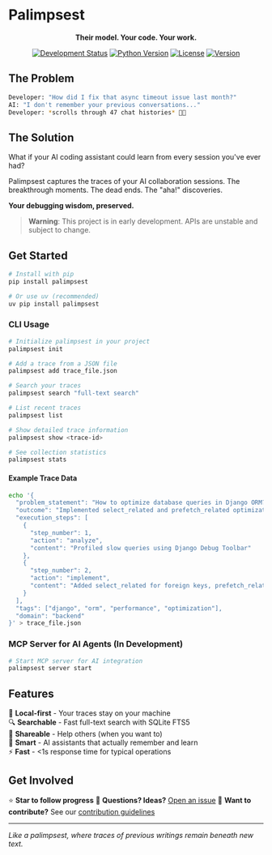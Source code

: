 # Palimpsest

<div align="center">

**Their model. Your code. Your work.**

[![Development Status](https://img.shields.io/badge/Status-Pre--Alpha-red)](https://github.com/damiangibson/meta-palimpsest)
[![Python Version](https://img.shields.io/badge/Python-3.13%2B-blue)](https://www.python.org/downloads/)
[![License](https://img.shields.io/badge/License-Apache%202.0-green)](https://opensource.org/licenses/Apache-2.0)
[![Version](https://img.shields.io/badge/Version-0.0.4-blue)](https://github.com/damiangibson/meta-palimpsest/releases)

</div>

## The Problem

```bash
Developer: "How did I fix that async timeout issue last month?"
AI: "I don't remember your previous conversations..."
Developer: *scrolls through 47 chat histories* 😵‍💫
```

## The Solution

What if your AI coding assistant could learn from every session you've ever had?

Palimpsest captures the traces of your AI collaboration sessions. The breakthrough moments. The dead ends. The "aha!" discoveries.

**Your debugging wisdom, preserved.**

> **Warning**: This project is in early development. APIs are unstable and subject to change.

## Get Started

```bash
# Install with pip
pip install palimpsest

# Or use uv (recommended)
uv pip install palimpsest
```

### CLI Usage

```bash
# Initialize palimpsest in your project
palimpsest init

# Add a trace from a JSON file
palimpsest add trace_file.json

# Search your traces
palimpsest search "full-text search"

# List recent traces
palimpsest list

# Show detailed trace information
palimpsest show <trace-id>

# See collection statistics
palimpsest stats
```

#### Example Trace Data

```bash
echo '{
  "problem_statement": "How to optimize database queries in Django ORM?",
  "outcome": "Implemented select_related and prefetch_related optimizations",
  "execution_steps": [
    {
      "step_number": 1,
      "action": "analyze", 
      "content": "Profiled slow queries using Django Debug Toolbar"
    },
    {
      "step_number": 2,
      "action": "implement",
      "content": "Added select_related for foreign keys, prefetch_related for many-to-many"
    }
  ],
  "tags": ["django", "orm", "performance", "optimization"],
  "domain": "backend"
}' > trace_file.json
```

### MCP Server for AI Agents (In Development)

```bash
# Start MCP server for AI integration
palimpsest server start
```

## Features

🔬 **Local-first** - Your traces stay on your machine  
🔍 **Searchable** - Fast full-text search with SQLite FTS5  
🤝 **Shareable** - Help others (when you want to)  
🧠 **Smart** - AI assistants that actually remember and learn  
⚡ **Fast** - <1s response time for typical operations  

## Get Involved

⭐ **Star to follow progress**
💬 **Questions? Ideas?** [Open an issue](https://github.com/damiangibson/meta-palimpsest/issues)
🔧 **Want to contribute?** See our [contribution guidelines](https://github.com/damiangibson/meta-palimpsest/blob/main/CONTRIBUTING.md)

---

_Like a palimpsest, where traces of previous writings remain beneath new text._
